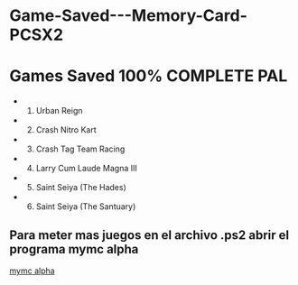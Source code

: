 # Game-Saved---Memory-Card-PCSX2

# Games Saved 100% COMPLETE PAL

- 01. Urban Reign

- 02. Crash Nitro Kart

- 03. Crash Tag Team Racing

- 04. Larry Cum Laude Magna III

- 05. Saint Seiya (The Hades)

- 06. Saint Seiya (The Santuary)

## Para meter mas juegos en el archivo .ps2 abrir el programa mymc alpha

[mymc alpha](https://github.com/ComandPromt/Programs/blob/master/Mymc%20Alpha.exe)
